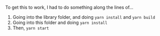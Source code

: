 To get this to work, I had to do something along the lines of...

1. Going into the library folder, and doing `yarn install` and `yarn build`
2. Going into this folder and doing `yarn install`
3. Then, `yarn start`

